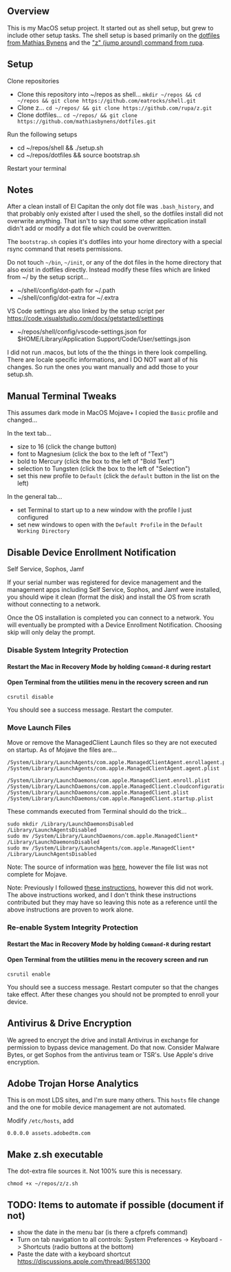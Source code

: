 ## Overview

This is my MacOS setup project. It started out as shell setup, but grew
to include other setup tasks. The shell setup is based primarily on the
[dotfiles from Mathias Bynens](https://github.com/mathiasbynens/dotfiles)
and the ["z" (jump around) command from rupa](https://github.com/rupa/z).

## Setup

Clone repositories

- Clone this repository into ~/repos as shell... `mkdir ~/repos && cd ~/repos && git clone https://github.com/eatrocks/shell.git`
- Clone z... `cd ~/repos/ && git clone https://github.com/rupa/z.git`
- Clone dotfiles... `cd ~/repos/ && git clone https://github.com/mathiasbynens/dotfiles.git`

Run the following setups

- cd ~/repos/shell && ./setup.sh
- cd ~/repos/dotfiles && source bootstrap.sh

Restart your terminal

## Notes

After a clean install of El Capitan the only dot file was `.bash_history`,
and that probably only existed after I used the shell, so the dotfiles
install did not overwrite anything. That isn't to say that some other
application install didn't add or modify a dot file which could be overwritten.

The `bootstrap.sh` copies it's dotfiles into your home directory with
a special rsync command that resets permissions.

Do not touch `~/bin`, `~/init`, or any of the dot files in the home
directory that also exist in dotfiles directly. Instead modify these
files which are linked from ~/ by the setup script...

- ~/shell/config/dot-path for ~/.path
- ~/shell/config/dot-extra for ~/.extra

VS Code settings are also linked by the setup script
per https://code.visualstudio.com/docs/getstarted/settings

- ~/repos/shell/config/vscode-settings.json for \$HOME/Library/Application Support/Code/User/settings.json

I did not run .macos, but lots of the the things in there look compelling.
There are locale specific informations, and I DO NOT want all of his changes.
So run the ones you want manually and add those to your setup.sh.

## Manual Terminal Tweaks

This assumes dark mode in MacOS Mojave+
I copied the `Basic` profile and changed...

In the text tab...

- size to 16 (click the change button)
- font to Magnesium (click the box to the left of "Text")
- bold to Mercury (click the box to the left of "Bold Text")
- selection to Tungsten (click the box to the left of "Selection")
- set this new profile to `Default` (click the `default` button in the list on the left)

In the general tab...

- set Terminal to start up to a new window with the profile I just configured
- set new windows to open with the `Default Profile` in the `Default Working Directory`

## Disable Device Enrollment Notification

Self Service, Sophos, Jamf

If your serial number was registered for device management and the management apps
including Self Service, Sophos, and Jamf were installed, you should wipe it clean
(format the disk) and install the OS from scrath without connecting to a network.

Once the OS installation is completed you can connect to a network. You will eventually
be prompted with a Device Enrollment Notification. Choosing skip will only delay the
prompt.

### Disable System Integrity Protection

#### Restart the Mac in Recovery Mode by holding `Command-R` during restart

#### Open Terminal from the utilities menu in the recovery screen and run

```
csrutil disable
```

You should see a success message. Restart the computer.

### Move Launch Files

Move or remove the ManagedClient Launch files so they are not executed on startup.
As of Mojave the files are...

```
/System/Library/LaunchAgents/com.apple.ManagedClientAgent.enrollagent.plist
/System/Library/LaunchAgents/com.apple.ManagedClientAgent.agent.plist

/System/Library/LaunchDaemons/com.apple.ManagedClient.enroll.plist
/System/Library/LaunchDaemons/com.apple.ManagedClient.cloudconfigurationd.plist
/System/Library/LaunchDaemons/com.apple.ManagedClient.plist
/System/Library/LaunchDaemons/com.apple.ManagedClient.startup.plist
```

These commands executed from Terminal should do the trick...

```
sudo mkdir /Library/LaunchDaemonsDisabled /Library/LaunchAgentsDisabled
sudo mv /System/Library/LaunchDaemons/com.apple.ManagedClient* /Library/LaunchDaemonsDisabled
sudo mv /System/Library/LaunchAgents/com.apple.ManagedClient* /Library/LaunchAgentsDisabled
```

Note: The source of information was [here](https://apple.stackexchange.com/questions/216890/disable-device-enollment-notification-window),
however the file list was not complete for Mojave.

Note: Previously I followed [these instructions](https://gist.github.com/sghiassy/a3927405cf4ffe81242f4ecb01c382ac), however this did not work. The above instructions worked, and I don't think these instructions contributed but they may have so leaving this note as a reference until the above instructions are proven to work alone.

### Re-enable System Integrity Protection

#### Restart the Mac in Recovery Mode by holding `Command-R` during restart

#### Open Terminal from the utilities menu in the recovery screen and run

```
csrutil enable
```

You should see a success message. Restart computer so that the changes take effect. After these
changes you should not be prompted to enroll your device.

## Antivirus & Drive Encryption

We agreed to encrypt the drive and install Antivirus in exchange for permission
to bypass device management. Do that now. Consider Malware Bytes, or get Sophos
from the antivirus team or TSR's. Use Apple's drive encryption.

## Adobe Trojan Horse Analytics

This is on most LDS sites, and I'm sure many others. This `hosts` file change and
the one for mobile device management are not automated.

Modify `/etc/hosts`, add

```
0.0.0.0 assets.adobedtm.com
```

## Make z.sh executable

The dot-extra file sources it. Not 100% sure this is necessary.

```
chmod +x ~/repos/z/z.sh
```

## TODO: Items to automate if possible (document if not)

- show the date in the menu bar (is there a cfprefs command)
- Turn on tab navigation to all controls:
  System Preferences -> Keyboard -> Shortcuts (radio buttons at the bottom)
- Paste the date with a keyboard shortcut
  https://discussions.apple.com/thread/8651300
